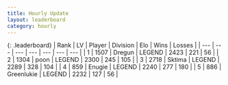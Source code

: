 ```yaml
---
title: Hourly Update
layout: leaderboard
category: hourly
---
```


{: .leaderboard}
| Rank | LV | Player | Division | Elo | Wins | Losses |
| --- | --- | --- | --- | --- | --- | --- |
| <span data-change="0">1</span> | 1507 | <span title="ID: 337810">Dregun</span> | LEGEND | <span data-change="0">2423</span> | <span data-change="0">221</span> | <span data-change="0">56</span> |
| <span data-change="1">2</span> | 1304 | <span title="ID: 540690">poon</span> | LEGEND | <span data-change="0">2300</span> | <span data-change="0">245</span> | <span data-change="0">105</span> |
| <span data-change="-1">3</span> | 2718 | <span title="ID: 353063">Sktima</span> | LEGEND | <span data-change="-13">2289</span> | <span data-change="1">328</span> | <span data-change="1">104</span> |
| <span data-change="0">4</span> | 859 | <span title="ID: 623502">Enugie</span> | LEGEND | <span data-change="0">2240</span> | <span data-change="0">277</span> | <span data-change="0">180</span> |
| <span data-change="0">5</span> | 886 | <span title="ID: 540">Greenlukie</span> | LEGEND | <span data-change="0">2232</span> | <span data-change="0">127</span> | <span data-change="0">56</span> |